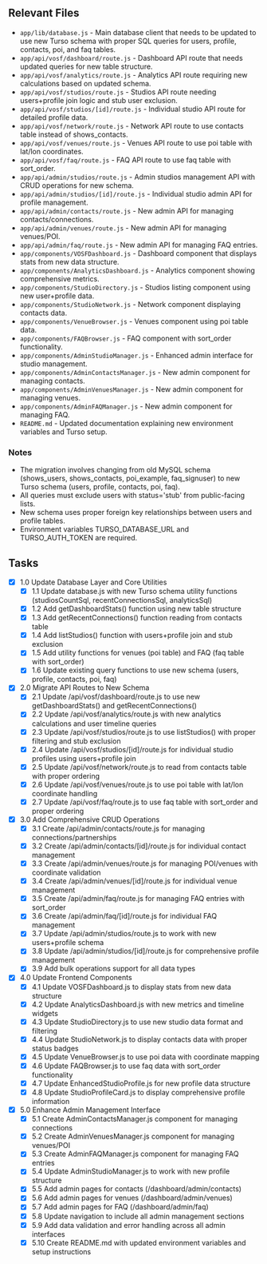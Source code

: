 ## Relevant Files

- `app/lib/database.js` - Main database client that needs to be updated to use new Turso schema with proper SQL queries for users, profile, contacts, poi, and faq tables.
- `app/api/vosf/dashboard/route.js` - Dashboard API route that needs updated queries for new table structure.
- `app/api/vosf/analytics/route.js` - Analytics API route requiring new calculations based on updated schema.
- `app/api/vosf/studios/route.js` - Studios API route needing users+profile join logic and stub user exclusion.
- `app/api/vosf/studios/[id]/route.js` - Individual studio API route for detailed profile data.
- `app/api/vosf/network/route.js` - Network API route to use contacts table instead of shows_contacts.
- `app/api/vosf/venues/route.js` - Venues API route to use poi table with lat/lon coordinates.
- `app/api/vosf/faq/route.js` - FAQ API route to use faq table with sort_order.
- `app/api/admin/studios/route.js` - Admin studios management API with CRUD operations for new schema.
- `app/api/admin/studios/[id]/route.js` - Individual studio admin API for profile management.
- `app/api/admin/contacts/route.js` - New admin API for managing contacts/connections.
- `app/api/admin/venues/route.js` - New admin API for managing venues/POI.
- `app/api/admin/faq/route.js` - New admin API for managing FAQ entries.
- `app/components/VOSFDashboard.js` - Dashboard component that displays stats from new data structure.
- `app/components/AnalyticsDashboard.js` - Analytics component showing comprehensive metrics.
- `app/components/StudioDirectory.js` - Studios listing component using new user+profile data.
- `app/components/StudioNetwork.js` - Network component displaying contacts data.
- `app/components/VenueBrowser.js` - Venues component using poi table data.
- `app/components/FAQBrowser.js` - FAQ component with sort_order functionality.
- `app/components/AdminStudioManager.js` - Enhanced admin interface for studio management.
- `app/components/AdminContactsManager.js` - New admin component for managing contacts.
- `app/components/AdminVenuesManager.js` - New admin component for managing venues.
- `app/components/AdminFAQManager.js` - New admin component for managing FAQ.
- `README.md` - Updated documentation explaining new environment variables and Turso setup.

### Notes

- The migration involves changing from old MySQL schema (shows_users, shows_contacts, poi_example, faq_signuser) to new Turso schema (users, profile, contacts, poi, faq).
- All queries must exclude users with status='stub' from public-facing lists.
- New schema uses proper foreign key relationships between users and profile tables.
- Environment variables TURSO_DATABASE_URL and TURSO_AUTH_TOKEN are required.

## Tasks

- [x] 1.0 Update Database Layer and Core Utilities
  - [x] 1.1 Update database.js with new Turso schema utility functions (studiosCountSql, recentConnectionsSql, analyticsSql)
  - [x] 1.2 Add getDashboardStats() function using new table structure
  - [x] 1.3 Add getRecentConnections() function reading from contacts table
  - [x] 1.4 Add listStudios() function with users+profile join and stub exclusion
  - [x] 1.5 Add utility functions for venues (poi table) and FAQ (faq table with sort_order)
  - [x] 1.6 Update existing query functions to use new schema (users, profile, contacts, poi, faq)

- [x] 2.0 Migrate API Routes to New Schema
  - [x] 2.1 Update /api/vosf/dashboard/route.js to use new getDashboardStats() and getRecentConnections()
  - [x] 2.2 Update /api/vosf/analytics/route.js with new analytics calculations and user timeline queries
  - [x] 2.3 Update /api/vosf/studios/route.js to use listStudios() with proper filtering and stub exclusion
  - [x] 2.4 Update /api/vosf/studios/[id]/route.js for individual studio profiles using users+profile join
  - [x] 2.5 Update /api/vosf/network/route.js to read from contacts table with proper ordering
  - [x] 2.6 Update /api/vosf/venues/route.js to use poi table with lat/lon coordinate handling
  - [x] 2.7 Update /api/vosf/faq/route.js to use faq table with sort_order and proper ordering

- [x] 3.0 Add Comprehensive CRUD Operations
  - [x] 3.1 Create /api/admin/contacts/route.js for managing connections/partnerships
  - [x] 3.2 Create /api/admin/contacts/[id]/route.js for individual contact management
  - [x] 3.3 Create /api/admin/venues/route.js for managing POI/venues with coordinate validation
  - [x] 3.4 Create /api/admin/venues/[id]/route.js for individual venue management
  - [x] 3.5 Create /api/admin/faq/route.js for managing FAQ entries with sort_order
  - [x] 3.6 Create /api/admin/faq/[id]/route.js for individual FAQ management
  - [x] 3.7 Update /api/admin/studios/route.js to work with new users+profile schema
  - [x] 3.8 Update /api/admin/studios/[id]/route.js for comprehensive profile management
  - [x] 3.9 Add bulk operations support for all data types

- [x] 4.0 Update Frontend Components
  - [x] 4.1 Update VOSFDashboard.js to display stats from new data structure
  - [x] 4.2 Update AnalyticsDashboard.js with new metrics and timeline widgets
  - [x] 4.3 Update StudioDirectory.js to use new studio data format and filtering
  - [x] 4.4 Update StudioNetwork.js to display contacts data with proper status badges
  - [x] 4.5 Update VenueBrowser.js to use poi data with coordinate mapping
  - [x] 4.6 Update FAQBrowser.js to use faq data with sort_order functionality
  - [x] 4.7 Update EnhancedStudioProfile.js for new profile data structure
  - [x] 4.8 Update StudioProfileCard.js to display comprehensive profile information

- [x] 5.0 Enhance Admin Management Interface
  - [x] 5.1 Create AdminContactsManager.js component for managing connections
  - [x] 5.2 Create AdminVenuesManager.js component for managing venues/POI
  - [x] 5.3 Create AdminFAQManager.js component for managing FAQ entries
  - [x] 5.4 Update AdminStudioManager.js to work with new profile structure
  - [x] 5.5 Add admin pages for contacts (/dashboard/admin/contacts)
  - [x] 5.6 Add admin pages for venues (/dashboard/admin/venues)
  - [x] 5.7 Add admin pages for FAQ (/dashboard/admin/faq)
  - [x] 5.8 Update navigation to include all admin management sections
  - [x] 5.9 Add data validation and error handling across all admin interfaces
  - [x] 5.10 Create README.md with updated environment variables and setup instructions
